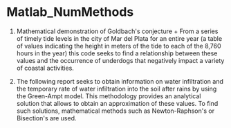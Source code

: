 # Matlab_NumMethods

1) Mathematical demonstration of Goldbach's conjecture + From a series of timely tide levels in the city of Mar del Plata
for an entire year (a table of values indicating the height in meters of the tide to
each of the 8,760 hours in the year) this code seeks to find a relationship between
these values and the occurrence of underdogs that negatively impact a variety of
coastal activities.


2) The following report seeks to obtain information on water infiltration and the temporary rate of water infiltration into the soil after rains by using the Green-Ampt model. This methodology provides an analytical solution that allows to obtain an approximation of these values. To find such solutions, mathematical methods such as Newton-Raphson's or Bisection's are used.


